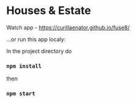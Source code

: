 # Houses & Estate

Watch app - https://curillaenator.github.io/fuse8/

...or run this app localy:

In the project directory do

### `npm install`

then

### `npm start`


